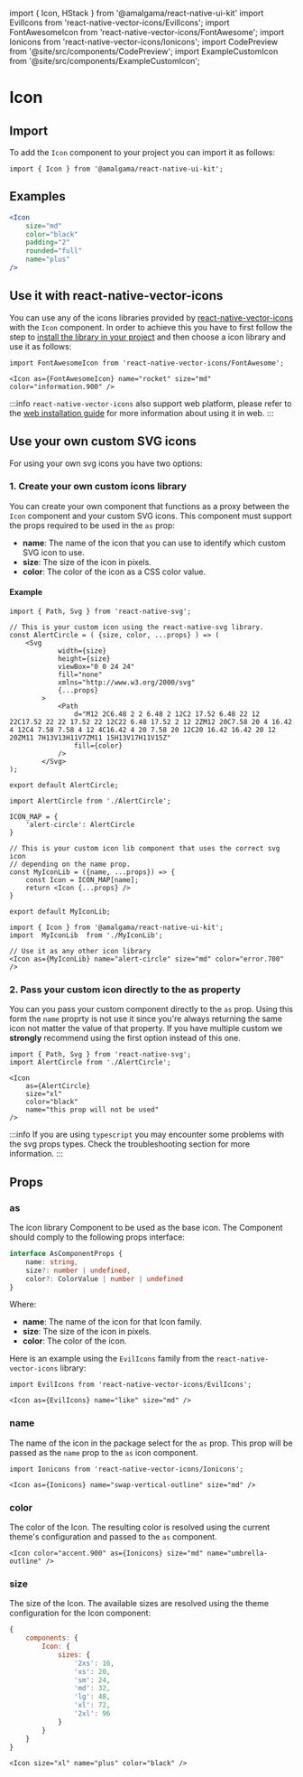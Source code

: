 import { Icon, HStack } from '@amalgama/react-native-ui-kit'
import EvilIcons from 'react-native-vector-icons/EvilIcons';
import FontAwesomeIcon from 'react-native-vector-icons/FontAwesome';
import Ionicons from 'react-native-vector-icons/Ionicons';
import CodePreview from '@site/src/components/CodePreview';
import ExampleCustomIcon from '@site/src/components/ExampleCustomIcon';

# Icon

## Import

To add the `Icon` component to your project you can import it as follows:

```tsx
import { Icon } from '@amalgama/react-native-ui-kit';
```

## Examples

<CodePreview>
	<Icon
		size="md"
		color="black"
		rounded="full"
		name="plus"
	/>
</CodePreview>

```jsx
<Icon
	size="md"
	color="black"
	padding="2"
	rounded="full"
	name="plus"
/>
```

## Use it with react-native-vector-icons

You can use any of the icons libraries provided by [react-native-vector-icons](https://github.com/oblador/react-native-vector-icons) with the `Icon` component. In order to achieve this you have to first follow the step to [install the library in your project](https://github.com/oblador/react-native-vector-icons#installation) and then choose a icon library and use it as follows:

<CodePreview>
	<Icon as={FontAwesomeIcon} name="rocket" size="md" color="information.900" />
</CodePreview>

```tsx
import FontAwesomeIcon from 'react-native-vector-icons/FontAwesome';

<Icon as={FontAwesomeIcon} name="rocket" size="md" color="information.900" />
```

:::info
`react-native-vector-icons` also support web platform, please refer to the [web installation guide](https://github.com/oblador/react-native-vector-icons#web-with-webpack) for more information about using it in web.
:::

## Use your own custom SVG icons

For using your own svg icons you have two options:

### 1. Create your own custom icons library

You can create your own component that functions as a proxy between the `Icon` component and your custom SVG icons. This component must support the props required to be used in the `as` prop:

- __name__: The name of the icon that you can use to identify which custom SVG icon to use.
- __size__: The size of the icon in pixels.
- __color__: The color of the icon as a CSS color value.

#### Example

<CodePreview>
	<ExampleCustomIcon/>
</CodePreview>

```tsx
import { Path, Svg } from 'react-native-svg';

// This is your custom icon using the react-native-svg library.
const AlertCircle = ( {size, color, ...props} ) => (
	<Svg
			width={size}
			height={size}
			viewBox="0 0 24 24"
			fill="none"
			xmlns="http://www.w3.org/2000/svg"
			{...props}
		>
			<Path
				d="M12 2C6.48 2 2 6.48 2 12C2 17.52 6.48 22 12 22C17.52 22 22 17.52 22 12C22 6.48 17.52 2 12 2ZM12 20C7.58 20 4 16.42 4 12C4 7.58 7.58 4 12 4C16.42 4 20 7.58 20 12C20 16.42 16.42 20 12 20ZM11 7H13V13H11V7ZM11 15H13V17H11V15Z"
				fill={color}
			/>
		</Svg>
);

export default AlertCircle;
```

```tsx
import AlertCircle from './AlertCircle';

ICON_MAP = {
	'alert-circle': AlertCircle
}

// This is your custom icon lib component that uses the correct svg icon
// depending on the name prop.
const MyIconLib = ({name, ...props}) => {
	const Icon = ICON_MAP[name];
	return <Icon {...props} />
}

export default MyIconLib;
```


```tsx
import { Icon } from '@amalgama/react-native-ui-kit';
import  MyIconLib  from './MyIconLib';

// Use it as any other icon library
<Icon as={MyIconLib} name="alert-circle" size="md" color="error.700" />
```

### 2. Pass your custom icon directly to the as property

You can you pass your custom component directly to the `as` prop. Using this form the `name` proprty is not use it since you're always returning the same icon not matter the value of that property. If you have multiple custom we __strongly__ recommend using the first option instead of this one.

```tsx
import { Path, Svg } from 'react-native-svg';
import AlertCircle from './AlertCircle';

<Icon
	as={AlertCircle}
	size="xl"
	color="black"
	name="this prop will not be used"
/>
```

:::info
If you are using `typescript` you may encounter some problems with the svg props types. Check the troubleshooting section for more information.
:::


## Props

### as
The icon library Component to be used as the base icon. The Component should comply to the following props interface:

```ts
interface AsComponentProps {
	name: string,
	size?: number | undefined,
	color?: ColorValue | number | undefined
}
```

Where:
- __name__: The name of the icon for that Icon family.
- __size__: The size of the icon in pixels.
- __color__: The color of the icon.

Here is an example using the `EvilIcons` family from the `react-native-vector-icons` library:

<CodePreview>
	<Icon as={EvilIcons} name="like" size="md" />
</CodePreview>

```tsx
import EvilIcons from 'react-native-vector-icons/EvilIcons';

<Icon as={EvilIcons} name="like" size="md" />
```

### name
The name of the icon in the package select for the `as` prop. This prop will be passed as the `name` prop to the `as` icon component.

<CodePreview>
	<Icon as={Ionicons} name="swap-vertical-outline" size="md"/>
</CodePreview>

```tsx
import Ionicons from 'react-native-vector-icons/Ionicons';

<Icon as={Ionicons} name="swap-vertical-outline" size="md" />
```

### color

The color of the Icon. The resulting color is resolved using the current theme's configuration and passed to the `as` component.

<CodePreview>
	<Icon color="accent.900" as={Ionicons} size="md" name="umbrella-outline" />
</CodePreview>

```tsx
<Icon color="accent.900" as={Ionicons} size="md" name="umbrella-outline" />
```

### size

The size of the Icon. The available sizes are resolved using the theme configuration for the Icon component:

```js
{
	components: {
		Icon: {
			sizes: {
				'2xs': 16,
				'xs': 20,
				'sm': 24,
				'md': 32,
				'lg': 48,
				'xl': 72,
				'2xl': 96
			}
		}
	}
}
```

<CodePreview>
	<Icon size="xl" name="plus" color="black" />
</CodePreview>

```tsx
<Icon size="xl" name="plus" color="black" />
```
